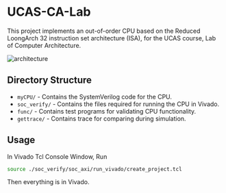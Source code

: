 # UCAS-CA-Lab

This project implements an out-of-order CPU based on the Reduced LoongArch 32 instruction set architecture (ISA), for the UCAS course, Lab of Computer Architecture. 

![architecture](D:\XJS\Desktop\UCAS-CA-Lab\image\architecture.png)

## Directory Structure

- `myCPU/` - Contains the SystemVerilog code for the CPU.
- `soc_verify/` - Contains the files required for running the CPU in Vivado.
- `func/` - Contains test programs for validating CPU functionality.
- `gettrace/` - Contains trace for comparing during simulation.

## Usage

In Vivado Tcl Console Window, Run

```bash
source ./soc_verify/soc_axi/run_vivado/create_project.tcl
```

Then everything is in Vivado.

